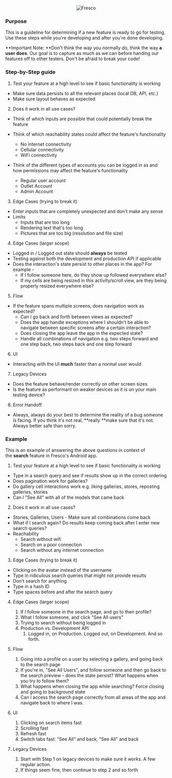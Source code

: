 <p align="center" >
  <img src="https://s3.amazonaws.com/com.fresconews.v2.prod/static/images/wordmark-transparent-git4.png" alt="Fresco" title="Fresco News">
</p>

### Purpose

This is a guideline for determining if a new feature is ready to go for testing. Use these steps while you're developing and after you're done developing.

**Important Note: **Don't think the way you normally do, think the way **a user does**. Our goal is to capture as much as we can before handing our features off to other testers. Don't be afraid to break your code!

### Step-by-Step guide

1. Test your feature at a high level to see if basic functionality is working
  - Make sure data persists to all the relevant places (local DB, API, etc.)
  - Make sure layout behaves as expected

2. Does it work in all use cases?
  - Think of which inputs are possible that could potentially break the feature
  - Think of which reachability states could affect the feature's functionality
    - No internet connectivity
    - Cellular connectivity
    - WiFi connectivity
  
  - Think of the different types of accounts you can be logged in as and how permissions may affect the feature's functionality
    - Regular user account
    - Outlet Account
    - Admin Account
    
3. Edge Cases (trying to break it)  
  - Enter inputs that are completely unexpected and don't make any sense
  - Limits
    - Inputs that are too long
    - Rendering text that's too long
    - Pictures that are too big (resolution and file size)

4. Edge Cases (larger scope)
  - Logged in / Logged out state should **always** be tested
  - Testing against both the development and production API if applicable
  - Does the interaction's state persist to other places in the app? For example -
    - If I follow someone here, do they show up followed everywhere else?
    - If my cells are being resized in this activity/scroll view, are they being properly resized everywhere else?

5. Flow
  - If the feature spans multiple screens, does navigation work as expected?
    - Can I go back and forth between views as expected?
    - Does the app handle exceptions where I shouldn't be able to navigate between specific screens after a certain interaction?
    - Does closing the app leave the app in the expected state?
    - Handle all combinations of navigation e.g. two steps forward and one step back, two steps back and one step forward

6. UI
  - Interacting with the UI **much** faster than a normal user would

7. Legacy Devices
  - Does the feature behave/render correctly on other screen sizes
  - Is the feature as performant on weaker devices as it is on your main testing device?

8. Error Handoff
  - Always, always do your best to determine the reality of a bug someone is facing. If you think it's not real, **really **make sure that it's not. Always better safe than sorry.

### Example

This is an example of answering the above questions in context of the **search** feature in Fresco's Android app.

1. Test your feature at a high level to see if basic functionality is working
  - Type in a search query and see if results show up in the correct ordering
  - Does pagination work for galleries?
  - Do gallery cell interactions work e.g. liking galleries, stores, reposting galleries, stories
  - Can I "See All" with all of the models that came back

2. Does it work in all use cases?  
  - Stories, Galleries, Users - Make sure all combinations come back
  - What if I search again? Do results keep coming back after I enter new search queries?
  - Reachability
    - Search without wifi
    - Search on a poor connection
    - Search without any internet connection

3. Edge Cases (trying to break it)  
  - Clicking on the avatar instead of the username
  - Type in ridiculous search queries that might not provide results
  - Don't search for anything
  - Type in a hash ID
  - Type spaces before and after the search query

4. Edge Cases (larger scope)  

    1. If I follow someone in the search page, and go to their profile?
    2. What I follow someone, and click "See All users"
    3. Trying to search without being logged in
    4. Production vs. Development API
        1. Logged in, on Production. Logged out, on Development. And so forth.

5. Flow
    1. Going into a profile on a user by selecting a gallery, and going back to the search page
    2. If you're in, "See All Users", and follow someone and then go back to the search preview - does the state persist? What happens when you try to follow them?
    3. What happens when closing the app while searching? Force closing and going to background state
    4. Can I access the search page correctly from all areas of the app and navigate back to where I was.

6. UI
    1. Clicking on search items fast
    2. Scrolling fast
    3. Refresh fast
    4. Switch tabs fast: "See All" and back, "See All" and back

7. Legacy Devices  

    1. Start with Step 1 on legacy devices to make sure it works. A few regular action.
    2. If things seem fine, then continue to step 2 and so forth
